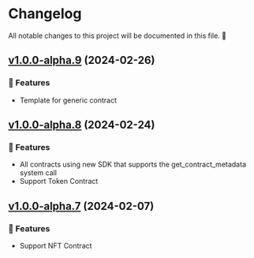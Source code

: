 # Changelog

All notable changes to this project will be documented in this file. 🤘

## [v1.0.0-alpha.9](https://github.com/joticajulian/koinos-contract/releases/tag/v1.0.0-alpha.9) (2024-02-26)

### 🚀 Features

- Template for generic contract

## [v1.0.0-alpha.8](https://github.com/joticajulian/koinos-contract/releases/tag/v1.0.0-alpha.8) (2024-02-24)

### 🚀 Features

- All contracts using new SDK that supports the get_contract_metadata system call
- Support Token Contract

## [v1.0.0-alpha.7](https://github.com/joticajulian/koinos-contract/releases/tag/v1.0.0-alpha.7) (2024-02-07)

### 🚀 Features

- Support NFT Contract
